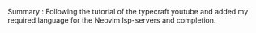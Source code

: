 Summary : 
   Following the tutorial of the typecraft youtube and added my required language for the Neovim lsp-servers and completion.
